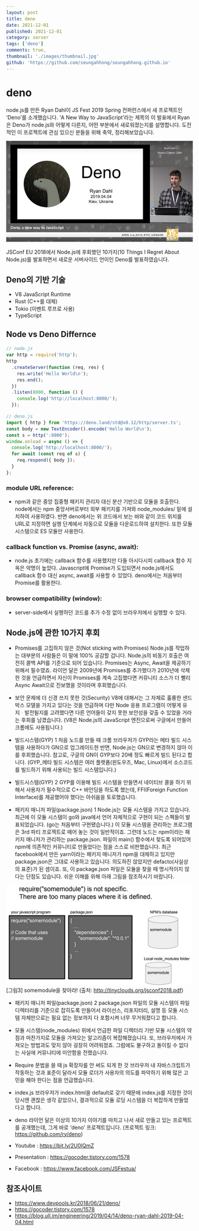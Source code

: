 ```yaml
---
layout: post
title: deno
date: 2021-12-01
published: 2021-12-01
category: server
tags: ['deno']
comments: true,
thumbnail: './images/thumbnail.jpg'
github: 'https://github.com/seungahhong/seungahhong.github.io'
---
```


# deno

node.js를 만든 Ryan Dahl이 JS Fest 2019 Spring 컨퍼런스에서 새 프로젝트인 ‘Deno’를 소개했습니다. ‘A New Way to JavaScript’라는 제목의 이 발표에서 Ryan은 Deno가 node.js와 어떻게 다른지, 어떤 부분에서 새로워졌는지를 설명합니다. 도전적인 이 프로젝트에 관심 있으신 분들을 위해 축약, 정리해보았습니다.

![Deno](./images/deno.png)

<p>JSConf EU 2018에서 Node.js에 후회했던 10가지(10 Things I Regret About Node.js)를 발표하면서 새로운 서버사이드 언이인 Deno를 발표하였습니다.</p>

## Deno의 기반 기술

- V8 JavaScript Runtime
- Rust (C++를 대체)
- Tokio (이벤트 루프로 사용)
- TypeScript

## Node vs Deno Differnce

```javascript
// node.js
var http = require('http');
http
  .createServer(function (req, res) {
    res.write('Hello World\n');
    res.end();
  })
  .listen(8000, function () {
    console.log('http://localhost:8000/');
  });
```

```javascript
// deno.js
import { http } from 'https://deno.land/std@v0.12/http/server.ts';
const body = new TextEncoder().encode('Hello World\n');
const s = http(':8000');
window.onload = async () => {
  console.log('http://localhost:8000/');
  for await (const req of s) {
    req.respond({ body });
  }
};
```

### module URL reference:

- npm과 같은 중앙 집중형 패키지 관리자 대신 분산 기반으로 모듈을 호출한다. node에서는 npm 중앙서버로부터 외부 패키지를 가져와 node_modules/ 밑에 설치하여 사용하였다. 반면 deno에서는 위 코드에서 보는 바와 같이 코드 위치를 URL로 지정하면 실행 단계에서 자동으로 모듈을 다운로드하여 설치한다. 또한 모듈 시스템으로 ES 모듈만 사용한다.

### callback function vs. Promise (async, await):

- node.js 초기에는 callback 함수를 사용했지만 다들 아시다시피 callback 함수 지옥은 악명이 높았다. Javascript에 Promise가 도입되면서 node.js에서도 callback 함수 대신 async, await를 사용할 수 있었다. deno에서는 처음부터 Promise를 활용한다.

### browser compatibility (window):

- server-side에서 실행하던 코드를 추가 수정 없이 브라우저에서 실행할 수 있다.

## Node.js에 관한 10가지 후회

- Promises를 고집하지 않은 것(Not sticking with Promises)
  Node.js를 작업하는 대부분의 사람들은 이 말에 100% 공감할 겁니다. Node.js의 비동기 호출은 여전히 콜백 API를 기준으로 되어 있습니다. Promises는 Async, Await을 제공하기 위해서 필수였죠. 라이언 달은 2009년에 Promises를 추가했다가 2010년에 삭제한 것을 언급하면서 자신이 Promises를 계속 고집했다면 커뮤니티 소스가 더 빨리 Async Await으로 진보했을 것이라며 후회했습니다.

- 보안 문제에 더 신경 쓰지 못한 것(Security)
  V8에 대해서는 그 자체로 훌륭한 샌드박스 모델을 가지고 있다는 것을 언급하며 다만 Node 응용 프로그램이 어떻게 유지ᆞ발전될지를 고려했다면 다른 언어들이 갖지 못한 보안성을 갖출 수 있었을 거라는 후회를 남겼습니다. (V8은 Node.js의 JavaScript 엔진으로써 구글에서 만들어 크롬에도 사용됩니다.)

- 빌드시스템(GYP) 1
  처음 노드를 만들 때 크롬 브라우저가 GYP라는 메타 빌드 시스템을 사용하다가 GN으로 업그레이드한 반면, Node.js는 GN으로 변경하지 않아 이를 후회했습니다. 참고로, 구글의 GN이 GYP보다 20배 정도 빠르게 빌드 된다고 합니다. (GYP\_메타 빌드 시스템은 여러 플랫폼(윈도우즈, Mac, Linux)에서 소스코드를 빌드하기 위해 사용되는 빌드 시스템입니다.)

- 빌드시스템(GYP) 2
  GYP를 이용해 빌드 시스템을 만들면서 네이티브 콜을 하기 위해서 사용자가 필수적으로 C++ 바인딩을 하도록 했는데, FFI(Foreign Function Interface)를 제공했어야 했다는 아쉬움을 토로했습니다.

- 패키지 매니저 파일(package.json) 1
  Node.js는 모듈 시스템을 가지고 있습니다. 최근에 이 모듈 시스템이 go와 java에서 언어 자체적으로 구현이 되는 스펙들이 발표되었습니다. (go는 처음부터 구현됐습니다.) 이 모듈 시스템을 관리하는 프로그램은 3rd 파티 프로젝트로 떼어 놓는 것이 일반적이죠. 그런데 노드는 npm이라는 패키지 매니저가 관리하는 package.json. 파일이 main() 함수에서 찾도록 되어있어 npm에 의존적인 커뮤니티로 만들었다는 점을 스스로 비판했습니다. 최근 facebook에서 만든 yarn이라는 패키지 매니저가 npm을 대체하고 있지만 package.json은 그대로 사용하고 있습니다. 의도하진 않았지만 defacto(사실상의 표준)가 된 셈이죠.
  또, 이 package.json 파일은 모듈을 찾을 때 명시적이지 않다는 단점도 있습니다. 쉬운 이해를 위해 아래 그림을 참조하시기 바랍니다.

![패키지 매니저 파일](./images/denomodule.jpg)
[그림3] somemodule을 찾아라! (출처: <a href="http://tinyclouds.org/jsconf2018.pdf" target="_blank" style="font-size=30px; color: #4dabf7; text-decoration:underline;">http://tinyclouds.org/jsconf2018.pdf</a>)

- 패키지 매니저 파일(package.json) 2
  package.json 파일의 모듈 시스템이 파일 디렉터리를 기준으로 잡히도록 만들어서 라이선스, 리포지터리, 설명 등 모듈 시스템 자체만으로는 필요 없는 정보까지 다 포함시켜 너무 무거워졌다고 합니다.

- 모듈 시스템(node_modules)
  위에서 언급한 파일 디렉터리 기반 모듈 시스템의 약점과 마찬가지로 모듈을 가져오는 알고리즘이 복잡해졌습니다. 또, 브라우저에서 가져오는 방법과도 맞지 않아 굉장히 어려워졌죠. 그럼에도 불구하고 돌이킬 수 없다는 사실에 커뮤니티에 미안함을 전했습니다.

- Require 문법을 쓸 때 js 확장자를 안 써도 되게 한 것
  브라우저 내 자바스크립트가 작동하는 것과 표준이 달라서 모듈 로더가 사용자의 의도를 파악하기 위해 많은 고민을 해야 한다는 점을 언급했습니다.

- index.js
  브라우저가 index.html을 default로 갖기 때문에 index.js를 지정한 것이 당시엔 괜찮은 생각 같았으나, 결과적으로 모듈 로딩 시스템을 더 복잡하게 만들었다고 합니다.

- deno
  라이언 달은 이상의 10가지 이야기를 마치고 나서 새로 만들고 있는 프로젝트를 공개했는데, 그게 바로 ‘deno’ 프로젝트입니다. (프로젝트 링크: <a href="https://github.com/ry/deno" target="_blank" style="font-size=30px; color: #4dabf7; text-decoration:underline;">https://github.com/ry/deno</a>)

- Youtube : <a href="https://www.youtube.com/watch?v=z6JRlx5NC9E&t=419s" target="_blank" style="font-size=30px; color: #4dabf7; text-decoration:underline;">https://bit.ly/2U0lQmZ</a>
- Presentation : <a href="https://bit.ly/2U0lQmZ" target="_blank" style="font-size=30px; color: #4dabf7; text-decoration:underline;">https://gocoder.tistory.com/1578</a>
- Facebook : <a href="https://www.facebook.com/JSFestua/" target="_blank" style="font-size=30px; color: #4dabf7; text-decoration:underline;">https://www.facebook.com/JSFestua/</a>

## 참조사이트

- <a href="https://www.devpools.kr/2018/06/21/deno/" target="_blank" style="font-size=30px; color: #4dabf7; text-decoration:underline;">https://www.devpools.kr/2018/06/21/deno/</a>
- <a href="https://gocoder.tistory.com/1578" target="_blank" style="font-size=30px; color: #4dabf7; text-decoration:underline;">https://gocoder.tistory.com/1578</a>
- <a href="https://blog.ull.im/engineering/2019/04/14/deno-ryan-dahl-2019-04-04.html" target="_blank" style="font-size=30px; color: #4dabf7; text-decoration:underline;">https://blog.ull.im/engineering/2019/04/14/deno-ryan-dahl-2019-04-04.html</a>
